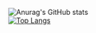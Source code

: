 ![Anurag's GitHub stats](https://github-readme-stats.vercel.app/api?username=Hvshitesh&show_icons=true&theme=tokyonight)<br>
[![Top Langs](https://github-readme-stats.vercel.app/api/top-langs/?username=Hvshitesh&layout=compact&theme=tokyonight)](https://github.com/anuraghazra/github-readme-stats)
